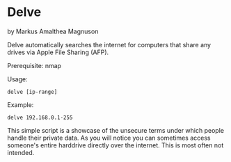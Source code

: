 Delve
=====

by Markus Amalthea Magnuson

Delve automatically searches the internet for computers that share any drives via Apple File Sharing (AFP).

Prerequisite: nmap

Usage:

    delve [ip-range]

Example:

    delve 192.168.0.1-255

This simple script is a showcase of the unsecure terms under which people handle their private data. As you will notice you can sometimes access someone's entire harddrive directly over the internet. This is most often not intended.